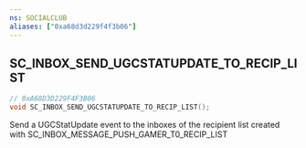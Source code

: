 ```yaml
---
ns: SOCIALCLUB
aliases: ["0xa68d3d229f4f3b06"]
---
```

## SC_INBOX_SEND_UGCSTATUPDATE_TO_RECIP_LIST

```c
// 0xA68D3D229F4F3B06
void SC_INBOX_SEND_UGCSTATUPDATE_TO_RECIP_LIST();
```

Send a UGCStatUpdate event to the inboxes of the recipient list created with SC_INBOX_MESSAGE_PUSH_GAMER_T0_RECIP_LIST

